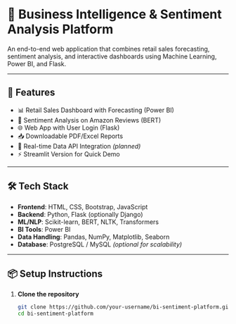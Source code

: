 # 🧠 Business Intelligence & Sentiment Analysis Platform

An end-to-end web application that combines retail sales forecasting, sentiment analysis, and interactive dashboards using Machine Learning, Power BI, and Flask.

---

## 🚀 Features

- 📊 Retail Sales Dashboard with Forecasting (Power BI)
- 💬 Sentiment Analysis on Amazon Reviews (BERT)
- 🌐 Web App with User Login (Flask)
- 📥 Downloadable PDF/Excel Reports
- 🔄 Real-time Data API Integration *(planned)*
- ⚡ Streamlit Version for Quick Demo

---

## 🛠️ Tech Stack

- **Frontend**: HTML, CSS, Bootstrap, JavaScript
- **Backend**: Python, Flask (optionally Django)
- **ML/NLP**: Scikit-learn, BERT, NLTK, Transformers
- **BI Tools**: Power BI
- **Data Handling**: Pandas, NumPy, Matplotlib, Seaborn
- **Database**: PostgreSQL / MySQL *(optional for scalability)*

---

## 📦 Setup Instructions

1. **Clone the repository**  
   ```bash
   git clone https://github.com/your-username/bi-sentiment-platform.git
   cd bi-sentiment-platform

